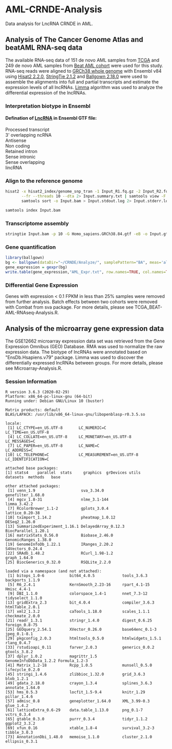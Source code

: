 # AML-CRNDE-Analysis
Data analysis for LncRNA CRNDE in AML.

## Analysis of The Cancer Genome Atlas and beatAML RNA-seq data
The available RNA-seq data of 151 de novo AML samples from [TCGA](https://tcga-data.nci.nih.gov/tcga/) and 249 de novo AML samples from [Beat AML cohort](http://vizome.org/aml/) were used for this study. RNA-seq reads were aligned to [GRCh38 whole genome](http://asia.ensembl.org/Homo_sapiens/Info/Index) with Ensembl v84 using [Hisat2 2.2.0](https://cloud.biohpc.swmed.edu/index.php/s/hisat2-220-Linux_x86_64/download), [StringTie 2.1.2](http://ccb.jhu.edu/software/stringtie/dl/stringtie-2.1.2.Linux_x86_64.tar.gz) and [Ballgown 2.18.0](https://bioconductor.org/packages/release/bioc/html/ballgown.html) were used to assemble the alignments into full and partial transcripts and estimate the expression levels of all lncRNAs. [Limma](https://bioconductor.org/packages/release/bioc/html/limma.html) algorithm was used to analyze the differential expression of the lncRNAs.

### Interpretation biotype in Ensembl
#### Defination of [LncRNA](https://m.ensembl.org/info/genome/genebuild/biotypes.html) in Ensembl GTF file:
Processed transcript  
3' overlapping ncRNA  
Antisense  
Non coding  
Retained intron  
Sense intronic  
Sense overlapping  
lincRNA  

### Align to the reference genome
```bash
hisat2 -x hisat2_index/genome_snp_tran -1 Input_R1.fq.gz -2 Input_R2.fq.gz \
       --fr --threads 10 --dta 2> Input.summary.txt | samtools view -F 4 - -b | \
       samtools sort -o Input.bam > Input.stdout.log 2> Input.stderr.log

samtools index Input.bam
```
### Transcriptome assembly
```bash
stringtie Input.bam -p 10 -G Homo_sapiens.GRCh38.84.gtf -eB -o Input.gtf
```

### Gene quantification
```r
library(ballgown)
bg <- ballgown(dataDir="~/CRNDE/Analyze/", samplePattern="BA", meas='all')
gene_expression = gexpr(bg)
write.table(gene_expression,"AML_Expr.txt", row.names=TRUE, col.names=TRUE, quote=FALSE, sep="\t")
```

### Differential Gene Expression
Genes with expression < 0.1 FPKM in less than 25% samples were removed from further analysis. Batch effects between two cohorts were removed with Combat from sva package. For more details, please see TCGA_BEAT-AML-RNAseq-Analysis.R. 

## Analysis of the microarray gene expression data
The GSE12662 microarray expression data set was retrieved from the Gene Expression Omnibus (GEO) Database. RMA was used to normalize the raw expression data. The biotype of lncRNAs were annotated based on "EnsDb.Hsapiens.v79" package. Limma was used to discover the differentially expressed lncRNAs between groups. For more details, please see Microarray-Analysis.R.

### Session Information
```
R version 3.6.3 (2020-02-29)
Platform: x86_64-pc-linux-gnu (64-bit)
Running under: Debian GNU/Linux 10 (buster)

Matrix products: default
BLAS/LAPACK: /usr/lib/x86_64-linux-gnu/libopenblasp-r0.3.5.so

locale:
 [1] LC_CTYPE=en_US.UTF-8       LC_NUMERIC=C               LC_TIME=en_US.UTF-8       
 [4] LC_COLLATE=en_US.UTF-8     LC_MONETARY=en_US.UTF-8    LC_MESSAGES=C             
 [7] LC_PAPER=en_US.UTF-8       LC_NAME=C                  LC_ADDRESS=C              
[10] LC_TELEPHONE=C             LC_MEASUREMENT=en_US.UTF-8 LC_IDENTIFICATION=C       

attached base packages:
[1] stats4    parallel  stats     graphics  grDevices utils     datasets  methods   base     

other attached packages:
 [1] venn_1.9                    sva_3.34.0                  genefilter_1.68.0          
 [4] mgcv_1.8-31                 nlme_3.1-144                limma_3.42.2               
 [7] RColorBrewer_1.1-2          gplots_3.0.4                lattice_0.20-38            
[10] tximport_1.14.2             pheatmap_1.0.12             DESeq2_1.26.0              
[13] SummarizedExperiment_1.16.1 DelayedArray_0.12.3         BiocParallel_1.20.1        
[16] matrixStats_0.56.0          Biobase_2.46.0              GenomicRanges_1.38.0       
[19] GenomeInfoDb_1.22.1         IRanges_2.20.2              S4Vectors_0.24.4           
[22] SRAdb_1.48.2                RCurl_1.98-1.2              graph_1.64.0               
[25] BiocGenerics_0.32.0         RSQLite_2.2.0              

loaded via a namespace (and not attached):
 [1] bitops_1.0-6           bit64_4.0.5            tools_3.6.3            backports_1.1.9       
 [5] R6_2.4.1               KernSmooth_2.23-16     rpart_4.1-15           Hmisc_4.4-1           
 [9] DBI_1.1.0              colorspace_1.4-1       nnet_7.3-12            tidyselect_1.1.0      
[13] gridExtra_2.3          bit_4.0.4              compiler_3.6.3         htmlTable_2.0.1       
[17] xml2_1.3.2             caTools_1.18.0         scales_1.1.1           checkmate_2.0.0       
[21] readr_1.3.1            stringr_1.4.0          digest_0.6.25          foreign_0.8-75        
[25] GEOquery_2.54.1        XVector_0.26.0         base64enc_0.1-3        jpeg_0.1-8.1          
[29] pkgconfig_2.0.3        htmltools_0.5.0        htmlwidgets_1.5.1      rlang_0.4.7           
[33] rstudioapi_0.11        farver_2.0.3           generics_0.0.2         gtools_3.8.2          
[37] dplyr_1.0.2            magrittr_1.5           GenomeInfoDbData_1.2.2 Formula_1.2-3         
[41] Matrix_1.2-18          Rcpp_1.0.5             munsell_0.5.0          lifecycle_0.2.0       
[45] stringi_1.4.6          zlibbioc_1.32.0        grid_3.6.3             blob_1.2.1            
[49] gdata_2.18.0           crayon_1.3.4           splines_3.6.3          annotate_1.64.0       
[53] hms_0.5.3              locfit_1.5-9.4         knitr_1.29             pillar_1.4.6          
[57] admisc_0.8             geneplotter_1.64.0     XML_3.99-0.3           glue_1.4.2            
[61] latticeExtra_0.6-29    data.table_1.13.0      png_0.1-7              vctrs_0.3.4           
[65] gtable_0.3.0           purrr_0.3.4            tidyr_1.1.2            ggplot2_3.3.2         
[69] xfun_0.16              xtable_1.8-4           survival_3.2-3         tibble_3.0.3          
[73] AnnotationDbi_1.48.0   memoise_1.1.0          cluster_2.1.0          ellipsis_0.3.1        
```
